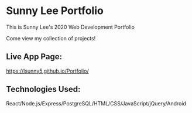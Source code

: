# Sunny Lee Portfolio

This is Sunny Lee's 2020 Web Development Portfolio

Come view my collection of projects!  

## Live App Page:
https://lsunny5.github.io/Portfolio/ 

## Technologies Used:
React/Node.js/Express/PostgreSQL/HTML/CSS/JavaScript/jQuery/Android